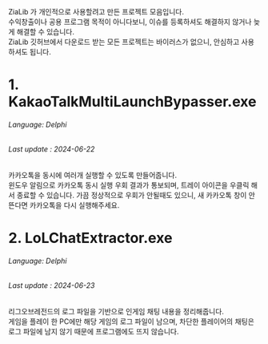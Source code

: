 ZiaLib 가 개인적으로 사용할려고 만든 프로젝트 모음입니다.<br>
수익창출이나 공용 프로그램 목적이 아니다보니, 이슈를 등록하셔도 해결하지 않거나 늦게 해결할 수 있습니다.<br>
ZiaLib 깃허브에서 다운로드 받는 모든 프로젝트는 바이러스가 없으니, 안심하고 사용하셔도 됩니다.

<h1>1. KakaoTalkMultiLaunchBypasser.exe</h1><h6>Language: Delphi</h6><h6>Last update : 2024-06-22</h6>
   카카오톡을 동시에 여러개 실행할 수 있도록 만들어줍니다.<br>
   윈도우 알림으로 카카오톡 동시 실행 우회 결과가 통보되며, 트레이 아이콘을 우클릭 해서 종료할 수 있습니다.
   가끔 정상적으로 우회가 안될때도 있으니, 새 카카오톡 창이 안뜬다면 카카오톡을 다시 실행해주세요.

<h1>2. LoLChatExtractor.exe</h1><h6>Language: Delphi</h6><h6>Last update : 2024-06-23</h6>
   리그오브레전드의 로그 파일을 기반으로 인게임 채팅 내용을 정리해줍니다.<br>
   게임을 플레이 한 PC에만 해당 게임의 로그 파일이 남으며, 차단한 플레이어의 채팅은 로그 파일에 남지 않기 때문에 프로그램에도 뜨지 않습니다.
